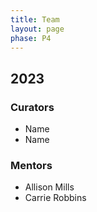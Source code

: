 ```yaml
---
title: Team
layout: page
phase: P4
---
```


## 2023

### Curators

- Name
- Name

### Mentors

- Allison Mills
- Carrie Robbins
